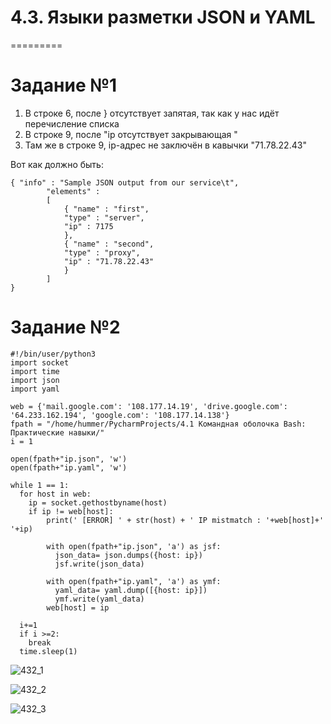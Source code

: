 # 4.3. Языки разметки JSON и YAML
=========

# Задание №1

1. В строке 6, после } отсутствует запятая, так как у нас идёт перечисление списка
2. В строке 9, после "ip отсутствует закрывающая "
3. Там же в строке 9, ip-адрес не заключён в кавычки "71.78.22.43"

Вот как должно быть: 

```
{ "info" : "Sample JSON output from our service\t",
        "elements" : 
        [
            { "name" : "first",
            "type" : "server",
            "ip" : 7175
            },
            { "name" : "second",
            "type" : "proxy",
            "ip" : "71.78.22.43"
            }
        ]
}
```

# Задание №2

```
#!/bin/user/python3
import socket
import time
import json
import yaml

web = {'mail.google.com': '108.177.14.19', 'drive.google.com': '64.233.162.194', 'google.com': '108.177.14.138'}
fpath = "/home/hummer/PycharmProjects/4.1 Командная оболочка Bash: Практические навыки/"
i = 1

open(fpath+"ip.json", 'w')
open(fpath+"ip.yaml", 'w')

while 1 == 1:
  for host in web:
    ip = socket.gethostbyname(host)
    if ip != web[host]:
        print(' [ERROR] ' + str(host) + ' IP mistmatch : '+web[host]+' '+ip)

        with open(fpath+"ip.json", 'a') as jsf:
          json_data= json.dumps({host: ip})
          jsf.write(json_data)

        with open(fpath+"ip.yaml", 'a') as ymf:
          yaml_data= yaml.dump([{host: ip}])
          ymf.write(yaml_data)
        web[host] = ip
  
  i+=1
  if i >=2:
    break
  time.sleep(1)

```
![432_1](https://user-images.githubusercontent.com/93032289/151595393-e1f3597e-a85e-4919-beb2-2ba3c2025fdd.jpg)

![432_2](https://user-images.githubusercontent.com/93032289/151595398-9c8df5ef-757f-4043-8a16-c842e06959a9.jpg)

![432_3](https://user-images.githubusercontent.com/93032289/151595403-e4fedc45-5c9c-4b19-9099-8077cef1b4aa.jpg)
